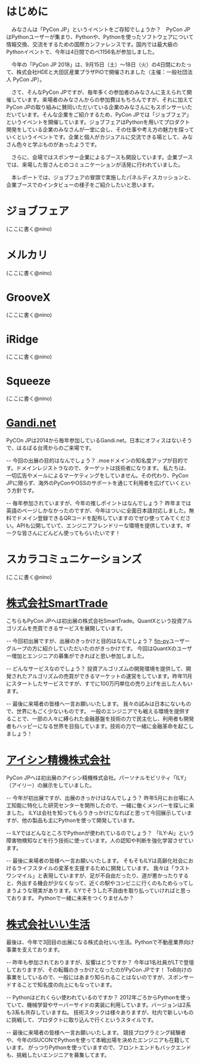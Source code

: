  # はじめに

　みなさんは「PyCon JP」というイベントをご存知でしょうか？　PyCon JPはPythonユーザーが集まり、Pythonや、Pythonを使ったソフトウェアについて情報交換、交流をするための国際カンファレンスです。国内では最大級のPythonイベントで、今年は4日間でのべ1156名が参加しました。

　今年の「PyCon JP 2018」は、9月15日（土）～18日（火）の4日間にわたって、株式会社HDEと大田区産業プラザPiOで開催されました（主催：一般社団法人 PyCon JP）。

　さて、そんなPyCon JPですが、毎年多くの参加者のみなさんに支えられて開催しています。来場者のみなさんからの参加費はもちろんですが、それに加えてPyCon JPの取り組みに賛同いただいている企業のみなさんにもスポンサーいただいています。そんな企業をご紹介するため、PyCon JPでは「ジョブフェア」というイベントを開催しています。ジョブフェアはPythonを用いてプロダクト開発をしている企業のみなさんが一堂に会し、その仕事や考え方の魅力を探っていくというイベントです。企業と個人がカジュアルに交流できる場として、みなさん色々と学ぶものがあったようです。

　さらに、会場ではスポンサー企業によるブースも開設しています。企業ブースでは、来場した皆さんとのコミュニケーションが活発に行われていました。

　本レポートでは、ジョブフェアの冒頭で実施したパネルディスカッションと、企業ブースでのインタビューの様子をご紹介したいと思います。

 # ジョブフェア

 (ここに書く@nino)

 # メルカリ

 (ここに書く@nino)

 # GrooveX

 (ここに書く@nino)

 # iRidge

 (ここに書く@nino)

 # Squeeze

 (ここに書く@nino)

 # [Gandi.net](https://www.gandi.net/ja)

PyCOn JPは2014から毎年参加しているGandi.net。日本にオフィスはないそうで、はるばる台湾からのご来場です。

-- 今回の出展の目的はなんでしょう？
.moeドメインの知名度アップが目的です。ドメインレジストラなので、ターゲットは技術者になります。
私たちは、一切広告やメールによるマーケティングをしていません。その代わり、PyCon JPに限らず、海外のPyConやOSSのサポートを通じて利用者を広げていくという方針です。

-- 毎年参加されていますが、今年の推しポイントはなんでしょう？
昨年までは英語のページしかなかったのですが、今年はついに全面日本語対応しました。無料でドメイン登録できるQRコードを配布していますのでぜひ使ってみてください。APIも公開していて、エンジニアフレンドリーな環境を提供しています。ギークな皆さんにどんどん使ってもらいたいです！

 # スカラコミュニケーションズ

 (ここに書く@nino)

 # [株式会社SmartTrade](https://smarttrade.co.jp/)

こちらもPyCon JPへは初出展の株式会社SmartTrade。QuantXという投資アルゴリズムを売買できるサービスを展開しています。

-- 今回初出展ですが、出展のきっかけと目的はなんでしょう？
[fin-py](https://fin-py.connpass.com/)ユーザーグループの方に紹介していただいたのがきっかけです。
今回はQuantXのユーザー増加とエンジニアの募集ができればと思い参加しました。

-- どんなサービスなのでしょう？
投資アルゴリズムの開発環境を提供して、開発されたアルゴリズムの売買ができるマーケットの運営をしています。昨年11月にスタートしたサービスですが、すでに100万円単位の売り上げを出した人もいます。

-- 最後に来場者の皆様へ一言お願いいたします。
我々の試みは日本にないもので、世界にもごく少ないものです。
一般のエンジニアでも戦える環境を提供することで、一部の人々に縛られた金融基盤を技術の力で民主化し、利用者も開発者もハッピーになる世界を目指しています。技術の力で一緒に金融革命を起こしましょう！

 # [アイシン精機株式会社](http://www.aisin.co.jp/)

PyCon JPへは初出展のアイシン精機株式会社。パーソナルモビリティ「ILY」（アイリー）の展示をしていました。

-- 今年が初出展ですが、出展のきっかけはなんでしょう？
昨年5月にお台場に人工知能に特化した研究センターを開所したので、一緒に働くメンバーを探しに来ました。
ILYは会社を知ってもらうきっかけになればと思って今回展示していますが、他の製品も主にPythonを使って開発しています。

-- ILYではどんなところでPythonが使われているのでしょう？
「ILY-Ai」という障害物検知などを行う技術に使っています。人の認知や判断を強化学習させています。

-- 最後に来場者の皆様へ一言お願いいたします。
そもそもILYは高齢化社会におけるライフスタイルの変革を支援するために開発しています。
我々は「ラストワンマイル」と表現していますが、足が不自由だったり、道が悪かったりすると、外出する機会が少なくなって、近くの駅やコンビニに行くのもためらってしまうような現実があります。ILYでそうした不自由を取り払っていければと思っております。
Pythonで一緒に未来をつくりませんか？

 # [株式会社いい生活](https://www.e-seikatsu.info/)

最後は、今年で3回目の出展になる株式会社いい生活。Pythonで不動産業界向け事業を支えております。

-- 昨年も参加されておりますが、反響はどうですか？
今年は1名社員がLTで登壇しておりますが、その転職のきっかけとなったのがPyCon JPです！
ToB向けの事業をしているので、一般にはあまり知られることはないのですが、スポンサードすることで知名度の向上にもなっています。

-- Pythonはどれくらい使われているのですか？
2012年ごろからPythonを使っていて、機械学習やサーバーサイドの実装に利用しています。バージョンは2系も3系も共存していますね。
技術スタックは様々ありますが、社内で新しいものに挑戦して、プロダクトに取り込んで行くというスタイルです。

-- 最後に来場者の皆様へ一言お願いいたします。
競技プログラミング経験者や、今年のISUCONでPythonを使って本戦出場を決めたエンジニアも在籍しています。
がっつりPythonを使っていますので、フロントエンドもバックエンドも、挑戦したいエンジニアを募集してます。


